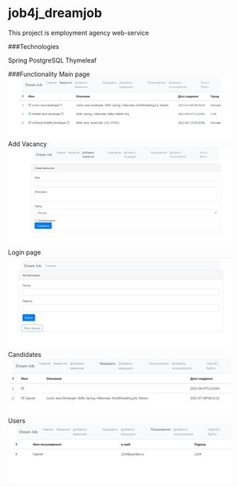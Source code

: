 # job4j_dreamjob

This project is employment agency web-service

###Technologies

Spring
PostgreSQL 
Thymeleaf


###Functionality
Main page
![ScreenShot](images/1.JPG)
Add Vacancy
![ScreenShot](images/2.JPG)
Login page
![ScreenShot](images/3.JPG)
Candidates
![ScreenShot](images/4.JPG)
Users
![ScreenShot](images/5.JPG)
